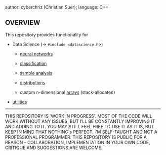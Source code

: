 author: cyberchriz (Christian Suer);
language: C++
## OVERVIEW
This repository provides functionality for
- Data Science (-> `#include <datascience.h`>)

    - [neural networks](DataScience/neuralnet/docs/neuralnet.md)

    - [classification](DataScience/classification/docs/classification.md)

    - [sample analysis](DataScience/general/docs/sample.md)

    - [distributions](DataScience/distributions/docs/distributions.md)

    - custom n-dimensional [arrays](DataScience/general/docs/array.md) (stack-allocated)
    
- [utilities](utilities/docs/utilities.md)
___
THIS REPOSITORY IS 'WORK IN PROGRESS'. MOST OF THE CODE WILL WORK WITHOUT ANY ISSUES, BUT I'LL BE CONSTANTLY IMPROVING IT AND ADDING TO IT. YOU MAY STILL FEEL FREE TO USE IT AS IT IS, BUT KEEP IN MIND THAT NOTHING's PERFECT.
I'M SELF-TAUGHT AND NOT A PROFESSIONAL PROGRAMMER.
THIS REPOSITORY IS PUBLIC FOR A REASON - COLLABORATION, IMPLEMENTATION IN YOUR OWN CODE, CRITIQUE AND SUGGESTIONS ARE WELCOME.
